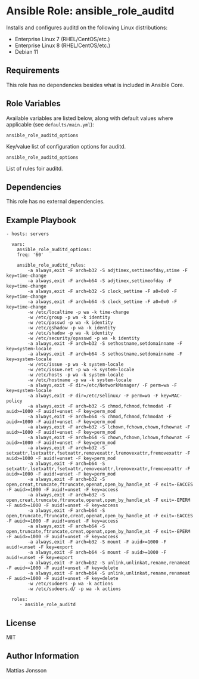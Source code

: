 Ansible Role: ansible_role_auditd
=========

Installs and configures auditd on the following Linux distributions:

<ul>
<li> Enterprise Linux 7 (RHEL/CentOS/etc.)
<li> Enterprise Linux 8 (RHEL/CentOS/etc.)
<li> Debian 11
</ul>

Requirements
------------

This role has no dependencies besides what is included in Ansible Core.

Role Variables
--------------

Available variables are listed below, along with default values where applicable (see `defaults/main.yml`):

    ansible_role_auditd_options

Key/value list of configuration options for auditd.

    ansible_role_auditd_options

List of rules foir auditd.  

Dependencies
------------

This role has no external dependencies.

Example Playbook
----------------

    - hosts: servers

      vars:
        ansible_role_auditd_options:
        freq: '60'

        ansible_role_auditd_rules: 
            -a always,exit -F arch=b32 -S adjtimex,settimeofday,stime -F key=time-change
            -a always,exit -F arch=b64 -S adjtimex,settimeofday -F key=time-change
            -a always,exit -F arch=b32 -S clock_settime -F a0=0x0 -F key=time-change
            -a always,exit -F arch=b64 -S clock_settime -F a0=0x0 -F key=time-change
            -w /etc/localtime -p wa -k time-change
            -w /etc/group -p wa -k identity
            -w /etc/passwd -p wa -k identity
            -w /etc/gshadow -p wa -k identity
            -w /etc/shadow -p wa -k identity
            -w /etc/security/opasswd -p wa -k identity
            -a always,exit -F arch=b32 -S sethostname,setdomainname -F key=system-locale
            -a always,exit -F arch=b64 -S sethostname,setdomainname -F key=system-locale
            -w /etc/issue -p wa -k system-locale
            -w /etc/issue.net -p wa -k system-locale
            -w /etc/hosts -p wa -k system-locale
            -w /etc/hostname -p wa -k system-locale
            -a always,exit -F dir=/etc/NetworkManager/ -F perm=wa -F key=system-locale
            -a always,exit -F dir=/etc/selinux/ -F perm=wa -F key=MAC-policy
            -a always,exit -F arch=b32 -S chmod,fchmod,fchmodat -F auid>=1000 -F auid!=unset -F key=perm_mod
            -a always,exit -F arch=b64 -S chmod,fchmod,fchmodat -F auid>=1000 -F auid!=unset -F key=perm_mod
            -a always,exit -F arch=b32 -S lchown,fchown,chown,fchownat -F auid>=1000 -F auid!=unset -F key=perm_mod
            -a always,exit -F arch=b64 -S chown,fchown,lchown,fchownat -F auid>=1000 -F auid!=unset -F key=perm_mod
            -a always,exit -F arch=b32 -S setxattr,lsetxattr,fsetxattr,removexattr,lremovexattr,fremovexattr -F auid>=1000 -F auid!=unset -F key=perm_mod
            -a always,exit -F arch=b64 -S setxattr,lsetxattr,fsetxattr,removexattr,lremovexattr,fremovexattr -F auid>=1000 -F auid!=unset -F key=perm_mod
            -a always,exit -F arch=b32 -S open,creat,truncate,ftruncate,openat,open_by_handle_at -F exit=-EACCES -F auid>=1000 -F auid!=unset -F key=access
            -a always,exit -F arch=b32 -S open,creat,truncate,ftruncate,openat,open_by_handle_at -F exit=-EPERM -F auid>=1000 -F auid!=unset -F key=access
            -a always,exit -F arch=b64 -S open,truncate,ftruncate,creat,openat,open_by_handle_at -F exit=-EACCES -F auid>=1000 -F auid!=unset -F key=access
            -a always,exit -F arch=b64 -S open,truncate,ftruncate,creat,openat,open_by_handle_at -F exit=-EPERM -F auid>=1000 -F auid!=unset -F key=access
            -a always,exit -F arch=b32 -S mount -F auid>=1000 -F auid!=unset -F key=export
            -a always,exit -F arch=b64 -S mount -F auid>=1000 -F auid!=unset -F key=export
            -a always,exit -F arch=b32 -S unlink,unlinkat,rename,renameat -F auid>=1000 -F auid!=unset -F key=delete
            -a always,exit -F arch=b64 -S unlink,unlinkat,rename,renameat -F auid>=1000 -F auid!=unset -F key=delete
            -w /etc/sudoers -p wa -k actions
            -w /etc/sudoers.d/ -p wa -k actions

      roles:
         - ansible_role_auditd

License
-------

MIT

Author Information
------------------

Mattias Jonsson